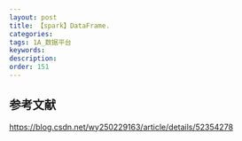 ```yaml
---
layout: post
title: 【spark】DataFrame.
categories:
tags: 1A_数据平台
keywords:
description:
order: 151
---
```





## 参考文献
https://blog.csdn.net/wy250229163/article/details/52354278
